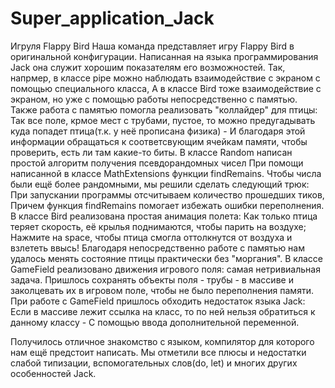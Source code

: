# Super_application_Jack
Игруля Flappy Bird
Наша команда представляет игру Flappy Bird в оригинальной конфигурации.
Написанная на языка программирования Jack она служит хорошим показателям его возможностей.
Так, напрмер, в классе pipe можно наблюдать взаимодействие с экраном с помощью специального класса,
А в классе Bird тоже взаимодействие с экраном, но уже с помощью работы непосредственно с памятью.
Также работа с памятью помогла реализовать "коллайдер" для птицы:
Так все поле, крмое мест с трубами, пустое, то можно предугадывать куда попадет птица(т.к. у неё прописана физика) -
И благодаря этой информации обращаться к соответсвующим ячейкам памяти, чтобы проверить, есть ли там какие-то биты.
В классе Random написан простой алгоритм получения псевдорандомных чисел 
При помощи написанной в классе MathExtensions функции findRemains.
Чтобы числа были ещё более рандомными, мы решили сделать следующий трюк:
При запускании программы отсчитываем количество прошедших тиков,
Причем функция findRemains помогает избежать ошибки переполнения.
В классе Bird реализована простая анимация полета:
Как только птица теряет скорость, её крылья поднимаются, чтобы парить на воздухе;
Нажмите на space, чтобы птица смогла оттолкнутся от воздуха и взлететь ввысь!
Благодаря непосредственно работе с памятью нам удалось менять состояние птицы практически без "моргания".
В классе GameField реализовано движения игрового поля: самая нетривиальная задача.
Пришлось сохранять объекты поля - трубы - в массиве и заколцевать их в игровом поле, чтобы не было переполнения памяти.
При работе с GameField пришлось обходить недостаток языка Jack:
Если в массиве лежит ссылка на класс, то по ней нельзя обратиться к данному классу -
С помощью ввода дополнительной переменной.

Получилось отличное знакомство с языком, компилятор для которого нам ещё предстоит написать.
Мы отметили все плюсы и недостатки слабой типизации, вспомогательных слов(do, let) и многих других особенностей Jack.